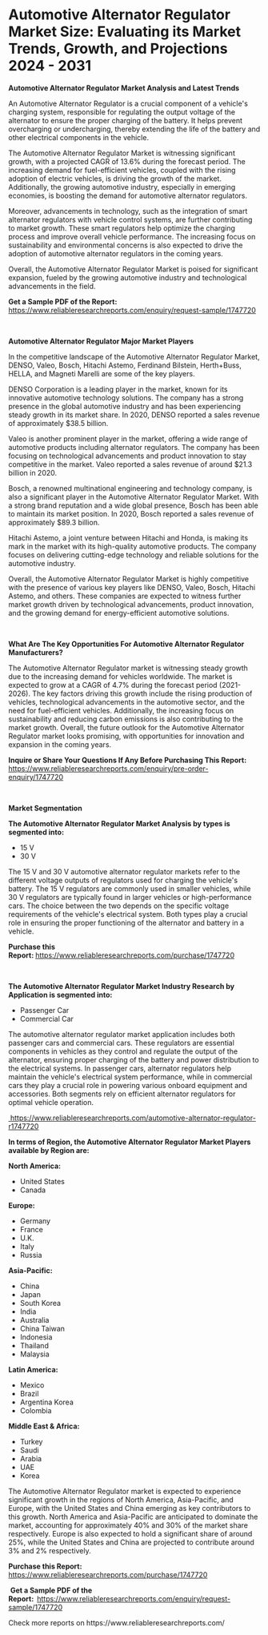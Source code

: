 <p><h1>Automotive Alternator Regulator Market Size: Evaluating its Market Trends, Growth, and Projections 2024 - 2031</h1></p><p><strong>Automotive Alternator Regulator Market Analysis and Latest Trends</strong></p>
<p><p>An Automotive Alternator Regulator is a crucial component of a vehicle's charging system, responsible for regulating the output voltage of the alternator to ensure the proper charging of the battery. It helps prevent overcharging or undercharging, thereby extending the life of the battery and other electrical components in the vehicle.</p><p>The Automotive Alternator Regulator Market is witnessing significant growth, with a projected CAGR of 13.6% during the forecast period. The increasing demand for fuel-efficient vehicles, coupled with the rising adoption of electric vehicles, is driving the growth of the market. Additionally, the growing automotive industry, especially in emerging economies, is boosting the demand for automotive alternator regulators.</p><p>Moreover, advancements in technology, such as the integration of smart alternator regulators with vehicle control systems, are further contributing to market growth. These smart regulators help optimize the charging process and improve overall vehicle performance. The increasing focus on sustainability and environmental concerns is also expected to drive the adoption of automotive alternator regulators in the coming years.</p><p>Overall, the Automotive Alternator Regulator Market is poised for significant expansion, fueled by the growing automotive industry and technological advancements in the field.</p></p>
<p><strong>Get a Sample PDF of the Report:&nbsp;</strong> <a href="https://www.reliableresearchreports.com/enquiry/request-sample/1747720">https://www.reliableresearchreports.com/enquiry/request-sample/1747720</a></p>
<p>&nbsp;</p>
<p><strong>Automotive Alternator Regulator Major Market Players</strong></p>
<p><p>In the competitive landscape of the Automotive Alternator Regulator Market, DENSO, Valeo, Bosch, Hitachi Astemo, Ferdinand Bilstein, Herth+Buss, HELLA, and Magneti Marelli are some of the key players.</p><p>DENSO Corporation is a leading player in the market, known for its innovative automotive technology solutions. The company has a strong presence in the global automotive industry and has been experiencing steady growth in its market share. In 2020, DENSO reported a sales revenue of approximately $38.5 billion.</p><p>Valeo is another prominent player in the market, offering a wide range of automotive products including alternator regulators. The company has been focusing on technological advancements and product innovation to stay competitive in the market. Valeo reported a sales revenue of around $21.3 billion in 2020.</p><p>Bosch, a renowned multinational engineering and technology company, is also a significant player in the Automotive Alternator Regulator Market. With a strong brand reputation and a wide global presence, Bosch has been able to maintain its market position. In 2020, Bosch reported a sales revenue of approximately $89.3 billion.</p><p>Hitachi Astemo, a joint venture between Hitachi and Honda, is making its mark in the market with its high-quality automotive products. The company focuses on delivering cutting-edge technology and reliable solutions for the automotive industry.</p><p>Overall, the Automotive Alternator Regulator Market is highly competitive with the presence of various key players like DENSO, Valeo, Bosch, Hitachi Astemo, and others. These companies are expected to witness further market growth driven by technological advancements, product innovation, and the growing demand for energy-efficient automotive solutions.</p></p>
<p>&nbsp;</p>
<p><strong>What Are The Key Opportunities For Automotive Alternator Regulator Manufacturers?</strong></p>
<p><p>The Automotive Alternator Regulator market is witnessing steady growth due to the increasing demand for vehicles worldwide. The market is expected to grow at a CAGR of 4.7% during the forecast period (2021-2026). The key factors driving this growth include the rising production of vehicles, technological advancements in the automotive sector, and the need for fuel-efficient vehicles. Additionally, the increasing focus on sustainability and reducing carbon emissions is also contributing to the market growth. Overall, the future outlook for the Automotive Alternator Regulator market looks promising, with opportunities for innovation and expansion in the coming years.</p></p>
<p><strong>Inquire or Share Your Questions If Any Before Purchasing This Report:</strong> <a href="https://www.reliableresearchreports.com/enquiry/pre-order-enquiry/1747720">https://www.reliableresearchreports.com/enquiry/pre-order-enquiry/1747720</a></p>
<p>&nbsp;</p>
<p><strong>Market Segmentation</strong></p>
<p><strong>The Automotive Alternator Regulator Market Analysis by types is segmented into:</strong></p>
<p><ul><li>15 V</li><li>30 V</li></ul></p>
<p><p>The 15 V and 30 V automotive alternator regulator markets refer to the different voltage outputs of regulators used for charging the vehicle's battery. The 15 V regulators are commonly used in smaller vehicles, while 30 V regulators are typically found in larger vehicles or high-performance cars. The choice between the two depends on the specific voltage requirements of the vehicle's electrical system. Both types play a crucial role in ensuring the proper functioning of the alternator and battery in a vehicle.</p></p>
<p><strong>Purchase this Report:&nbsp;</strong><a href="https://www.reliableresearchreports.com/purchase/1747720">https://www.reliableresearchreports.com/purchase/1747720</a></p>
<p>&nbsp;</p>
<p><strong>The Automotive Alternator Regulator Market Industry Research by Application is segmented into:</strong></p>
<p><ul><li>Passenger Car</li><li>Commercial Car</li></ul></p>
<p><p>The automotive alternator regulator market application includes both passenger cars and commercial cars. These regulators are essential components in vehicles as they control and regulate the output of the alternator, ensuring proper charging of the battery and power distribution to the electrical systems. In passenger cars, alternator regulators help maintain the vehicle's electrical system performance, while in commercial cars they play a crucial role in powering various onboard equipment and accessories. Both segments rely on efficient alternator regulators for optimal vehicle operation.</p></p>
<p><a href="https://www.reliableresearchreports.com/automotive-alternator-regulator-r1747720">&nbsp;https://www.reliableresearchreports.com/automotive-alternator-regulator-r1747720</a></p>
<p><strong>In terms of Region, the Automotive Alternator Regulator Market Players available by Region are:</strong></p>
<p>
    <p> <strong> North America: </strong>
        <ul>
            <li>United States</li>
            <li>Canada</li>
        </ul>
        </p> 
    <p> <strong> Europe: </strong>
        <ul>
            <li>Germany</li>
            <li>France</li>
            <li>U.K.</li>
            <li>Italy</li>
            <li>Russia</li>
        </ul>
        </p> 
    <p> <strong> Asia-Pacific: </strong>
        <ul>
            <li>China</li>
            <li>Japan</li>
            <li>South Korea</li>
            <li>India</li>
            <li>Australia</li>
            <li>China Taiwan</li>
            <li>Indonesia</li>
            <li>Thailand</li>
            <li>Malaysia</li>
        </ul>
        </p> 
    <p> <strong> Latin America: </strong>
        <ul>
            <li>Mexico</li>
            <li>Brazil</li>
            <li>Argentina Korea</li>
            <li>Colombia</li>
        </ul>
        </p> 
    <p> <strong> Middle East & Africa: </strong>
        <ul>
            <li>Turkey</li>
            <li>Saudi</li>
            <li>Arabia</li>
            <li>UAE</li>
            <li>Korea</li>
        </ul>
    </p>
    </p>
<p><p>The Automotive Alternator Regulator market is expected to experience significant growth in the regions of North America, Asia-Pacific, and Europe, with the United States and China emerging as key contributors to this growth. North America and Asia-Pacific are anticipated to dominate the market, accounting for approximately 40% and 30% of the market share respectively. Europe is also expected to hold a significant share of around 25%, while the United States and China are projected to contribute around 3% and 2% respectively.</p></p>
<p><strong>Purchase this Report: </strong><a href="https://www.reliableresearchreports.com/purchase/1747720">https://www.reliableresearchreports.com/purchase/1747720</a></p>
<p>&nbsp;<strong>Get a Sample PDF of the Report:&nbsp;&nbsp;</strong><a href="https://www.reliableresearchreports.com/enquiry/request-sample/1747720">https://www.reliableresearchreports.com/enquiry/request-sample/1747720</a></p>
<p><strong></strong></p>
<p>Check more reports on https://www.reliableresearchreports.com/</p>